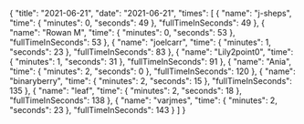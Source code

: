 {
  "title": "2021-06-21",
  "date": "2021-06-21",
  "times": [
    {
      "name": "j-sheps",
      "time": {
        "minutes": 0,
        "seconds": 49
      },
      "fullTimeInSeconds": 49
    },
    {
      "name": "Rowan M",
      "time": {
        "minutes": 0,
        "seconds": 53
      },
      "fullTimeInSeconds": 53
    },
    {
      "name": "joelcarr",
      "time": {
        "minutes": 1,
        "seconds": 23
      },
      "fullTimeInSeconds": 83
    },
    {
      "name": "Lily2point0",
      "time": {
        "minutes": 1,
        "seconds": 31
      },
      "fullTimeInSeconds": 91
    },
    {
      "name": "Ania",
      "time": {
        "minutes": 2,
        "seconds": 0
      },
      "fullTimeInSeconds": 120
    },
    {
      "name": "binaryberry",
      "time": {
        "minutes": 2,
        "seconds": 15
      },
      "fullTimeInSeconds": 135
    },
    {
      "name": "leaf",
      "time": {
        "minutes": 2,
        "seconds": 18
      },
      "fullTimeInSeconds": 138
    },
    {
      "name": "varjmes",
      "time": {
        "minutes": 2,
        "seconds": 23
      },
      "fullTimeInSeconds": 143
    }
  ]
}